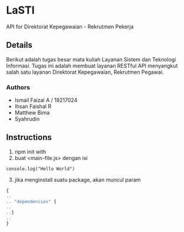 # LaSTI
API for Direktorat Kepegawaian - Rekrutmen Pekerja
## Details
Berikut adalah tugas besar mata kuliah Layanan Sistem dan Teknologi Informasi. Tugas ini adalah membuat layanan RESTful API menyangkut salah satu layanan Direktorat Kepegawaian, Rekrutmen Pegawai.

### Authors
* Ismail Faizal A / 18217024
* Ihsan Faishal R
* Matthew Bima
* Syahrudin

## Instructions
1. npm init
  with 
2. buat <main-file.js> dengan isi 
```
console.log("Hello World")
```
3. jika menginstall suatu package, akan muncul param 
```javascript
{
..
.. "dependencies" {
..
..}
..
}
```
